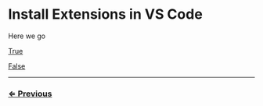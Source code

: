 # Install Extensions in VS Code

Here we go

[True](../test/test.md)

[False](../../error/error.md)

---
### [⇐ Previous](../git/git-prompt.md)